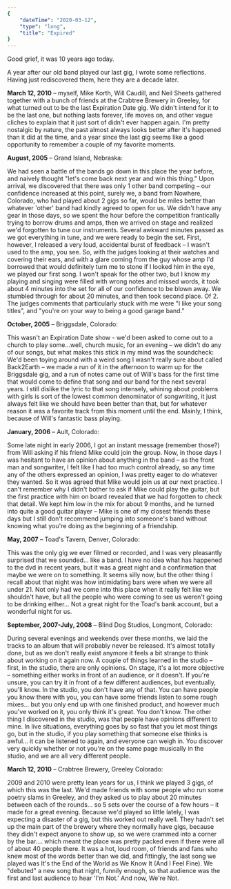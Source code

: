 ```yaml
---
{
    "dateTime": "2020-03-12",
    "type": "long",
    "title": "Expired"
}
---
```

Good grief, it was 10 years ago today. 

A year after our old band played our last gig, I wrote some reflections. Having just rediscovered them, here they are a decade later.

__March 12, 2010__ – myself, Mike Korth, Will Caudill, and Neil Sheets gathered together with a bunch of friends at the Crabtree Brewery in Greeley, for what turned out to be the last Expiration Date gig. We didn't intend for it to be the last one, but nothing lasts forever, life moves on, and other vague cliches to explain that it just sort of didn't ever happen again. I'm pretty nostalgic by nature, the past almost always looks better after it's happened than it did at the time, and a year since the last gig seems like a good opportunity to remember a couple of my favorite moments.

__August, 2005__ – Grand Island, Nebraska:

We had seen a battle of the bands go down in this place the year before, and naively thought "let's come back next year and win this thing." Upon arrival, we discovered that there was only 1 other band competing – our confidence increased at this point, surely we, a band from Nowhere, Colorado, who had played about 2 gigs so far, would be miles better than whatever 'other' band had kindly agreed to open for us. We didn't have any gear in those days, so we spent the hour before the competition frantically trying to borrow drums and amps, then we arrived on stage and realized we'd forgotten to tune our instruments. Several awkward minutes passed as we got everything in tune, and we were ready to begin the set. First, however, I released a very loud, accidental burst of feedback – I wasn't used to the amp, you see. So, with the judges looking at their watches and covering their ears, and with a glare coming from the guy whose amp I'd borrowed that would definitely turn me to stone if I looked him in the eye, we played our first song.
I won't speak for the other two, but I know my playing and singing were filled with wrong notes and missed words, it took about 4 minutes into the set for all of our confidence to be blown away. We stumbled through for about 20 minutes, and then took second place. Of 2. The judges comments that particularly stuck with me were "I like your song titles", and "you're on your way to being a good garage band."

__October, 2005__ – Briggsdale, Colorado:

This wasn't an Expiration Date show - we'd been asked to come out to a church to play some...well, church music, for an evening – we didn't do any of our songs, but what makes this stick in my mind was the soundcheck: We'd been toying around with a weird song I wasn't really sure about called Back2Earth – we made a run of it in the afternoon to warm up for the Briggsdale gig, and a run of notes came out of Will's bass for the first time that would come to define that song and our band for the next several years. I still dislike the lyric to that song intensely, whining about problems with girls is sort of the lowest common denominator of songwriting, it just always felt like we should have been better than that, but for whatever reason it was a favorite track from this moment until the end. Mainly, I think, because of Will's fantastic bass playing.

__January, 2006__ – Ault, Colorado:

Some late night in early 2006, I got an instant message (remember those?) from Will asking if his friend Mike could join the group. Now, in those days I was hesitant to have an opinion about anything in the band – as the front man and songwriter, I felt like I had too much control already, so any time any of the others expressed an opinion, I was pretty eager to do whatever they wanted. So it was agreed that Mike would join us at our next practice. I can't remember why I didn't bother to ask if Mike could play the guitar, but the first practice with him on board revealed that we had forgotten to check that detail. We kept him low in the mix for about 9 months, and he turned into quite a good guitar player – Mike is one of my closest friends these days but I still don't recommend jumping into someone's band without knowing what you're doing as the beginning of a friendship.

__May, 2007__ – Toad's Tavern, Denver, Colorado:

This was the only gig we ever filmed or recorded, and I was very pleasantly surprised that we sounded... like a band. I have no idea what has happened to the dvd in recent years, but it was a great night and a confirmation that maybe we were on to something. It seems silly now, but the other thing I recall about that night was how intimidating bars were when we were all under 21. Not only had we come into this place when it really felt like we shouldn't have, but all the people who were coming to see us weren't going to be drinking either... Not a great night for the Toad's bank account, but a wonderful night for us.

__September, 2007-July, 2008__ – Blind Dog Studios, Longmont, Colorado:

During several evenings and weekends over these months, we laid the tracks to an album that will probably never be released. It's almost totally done, but as we don't really exist anymore it feels a bit strange to think about working on it again now. A couple of things learned in the studio – first, in the studio, there are only opinions. On stage, it's a lot more objective – something either works in front of an audience, or it doesn't. If you're unsure, you can try it in front of a few different audiences, but eventually, you'll know. In the studio, you don't have any of that. You can have people you know there with you, you can have some friends listen to some rough mixes... but you only end up with one finished product, and however much you've worked on it, you only think it's great. You don't know. The other thing I discovered in the studio, was that people have opinions different to mine. In live situations, everything goes by so fast that you let most things go, but in the studio, if you play something that someone else thinks is awful... it can be listened to again, and everyone can weigh in. You discover very quickly whether or not you're on the same page musically in the studio, and we are all very different people.

__March 12, 2010__ – Crabtree Brewery, Greeley Colorado:

2009 and 2010 were pretty lean years for us, I think we played 3 gigs, of which this was the last. We'd made friends with some people who run some poetry slams in Greeley, and they asked us to play about 20 minutes between each of the rounds... so 5 sets over the course of a few hours – it made for a great evening. Because we'd played so little lately, I was expecting a disaster of a gig, but this worked out really well. They hadn't set up the main part of the brewery where they normally have gigs, because they didn't expect anyone to show up, so we were crammed into a corner by the bar.... which meant the place was pretty packed even if there were all of about 40 people there. It was a hot, loud room, of friends and fans who knew most of the words better than we did, and fittingly, the last song we played was It's the End of the World as We Know It (And I Feel Fine). We "debuted" a new song that night, funnily enough, so that audience was the first and last audience to hear 'I'm Not.' And now, We're Not.
